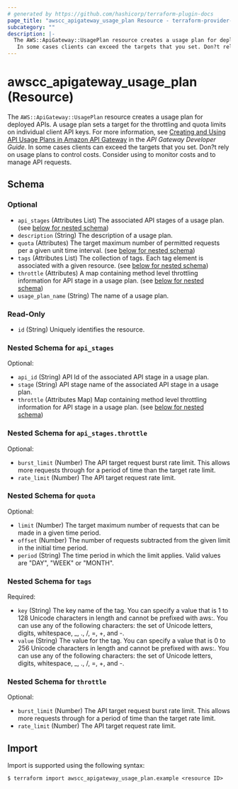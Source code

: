 ```yaml
---
# generated by https://github.com/hashicorp/terraform-plugin-docs
page_title: "awscc_apigateway_usage_plan Resource - terraform-provider-awscc"
subcategory: ""
description: |-
  The AWS::ApiGateway::UsagePlan resource creates a usage plan for deployed APIs. A usage plan sets a target for the throttling and quota limits on individual client API keys. For more information, see Creating and Using API Usage Plans in Amazon API Gateway https://docs.aws.amazon.com/apigateway/latest/developerguide/api-gateway-api-usage-plans.html in the API Gateway Developer Guide.
   In some cases clients can exceed the targets that you set. Don?t rely on usage plans to control costs. Consider using [](https://docs.aws.amazon.com/cost-management/latest/userguide/budgets-managing-costs.html) to monitor costs and [](https://docs.aws.amazon.com/waf/latest/developerguide/waf-chapter.html) to manage API requests.
---
```


# awscc_apigateway_usage_plan (Resource)

The ``AWS::ApiGateway::UsagePlan`` resource creates a usage plan for deployed APIs. A usage plan sets a target for the throttling and quota limits on individual client API keys. For more information, see [Creating and Using API Usage Plans in Amazon API Gateway](https://docs.aws.amazon.com/apigateway/latest/developerguide/api-gateway-api-usage-plans.html) in the *API Gateway Developer Guide*.
 In some cases clients can exceed the targets that you set. Don?t rely on usage plans to control costs. Consider using [](https://docs.aws.amazon.com/cost-management/latest/userguide/budgets-managing-costs.html) to monitor costs and [](https://docs.aws.amazon.com/waf/latest/developerguide/waf-chapter.html) to manage API requests.



<!-- schema generated by tfplugindocs -->
## Schema

### Optional

- `api_stages` (Attributes List) The associated API stages of a usage plan. (see [below for nested schema](#nestedatt--api_stages))
- `description` (String) The description of a usage plan.
- `quota` (Attributes) The target maximum number of permitted requests per a given unit time interval. (see [below for nested schema](#nestedatt--quota))
- `tags` (Attributes List) The collection of tags. Each tag element is associated with a given resource. (see [below for nested schema](#nestedatt--tags))
- `throttle` (Attributes) A map containing method level throttling information for API stage in a usage plan. (see [below for nested schema](#nestedatt--throttle))
- `usage_plan_name` (String) The name of a usage plan.

### Read-Only

- `id` (String) Uniquely identifies the resource.

<a id="nestedatt--api_stages"></a>
### Nested Schema for `api_stages`

Optional:

- `api_id` (String) API Id of the associated API stage in a usage plan.
- `stage` (String) API stage name of the associated API stage in a usage plan.
- `throttle` (Attributes Map) Map containing method level throttling information for API stage in a usage plan. (see [below for nested schema](#nestedatt--api_stages--throttle))

<a id="nestedatt--api_stages--throttle"></a>
### Nested Schema for `api_stages.throttle`

Optional:

- `burst_limit` (Number) The API target request burst rate limit. This allows more requests through for a period of time than the target rate limit.
- `rate_limit` (Number) The API target request rate limit.



<a id="nestedatt--quota"></a>
### Nested Schema for `quota`

Optional:

- `limit` (Number) The target maximum number of requests that can be made in a given time period.
- `offset` (Number) The number of requests subtracted from the given limit in the initial time period.
- `period` (String) The time period in which the limit applies. Valid values are "DAY", "WEEK" or "MONTH".


<a id="nestedatt--tags"></a>
### Nested Schema for `tags`

Required:

- `key` (String) The key name of the tag. You can specify a value that is 1 to 128 Unicode characters in length and cannot be prefixed with aws:. You can use any of the following characters: the set of Unicode letters, digits, whitespace, _, ., /, =, +, and -.
- `value` (String) The value for the tag. You can specify a value that is 0 to 256 Unicode characters in length and cannot be prefixed with aws:. You can use any of the following characters: the set of Unicode letters, digits, whitespace, _, ., /, =, +, and -.


<a id="nestedatt--throttle"></a>
### Nested Schema for `throttle`

Optional:

- `burst_limit` (Number) The API target request burst rate limit. This allows more requests through for a period of time than the target rate limit.
- `rate_limit` (Number) The API target request rate limit.

## Import

Import is supported using the following syntax:

```shell
$ terraform import awscc_apigateway_usage_plan.example <resource ID>
```
